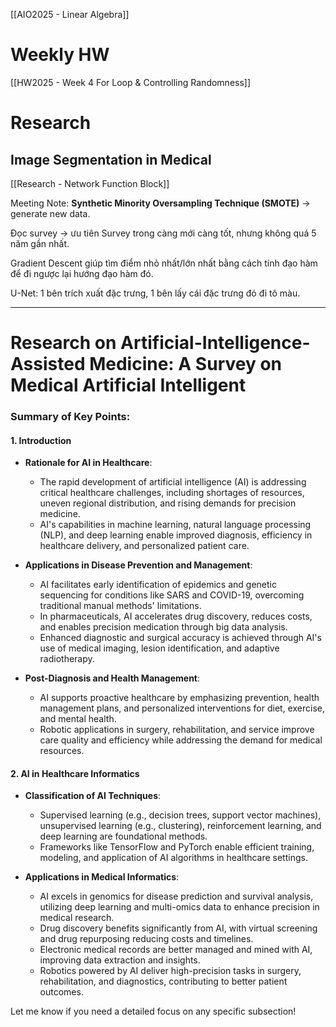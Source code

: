 [[AIO2025 - Linear Algebra]]

# Weekly HW
[[HW2025 - Week 4 For Loop & Controlling Randomness]]

# Research
## Image Segmentation in Medical 
[[Research - Network Function Block]]

Meeting Note: 
	**Synthetic Minority Oversampling Technique (SMOTE)** -> generate new data. 

Đọc survey -> ưu tiên Survey trong càng mới càng tốt, nhưng không quá 5 năm gần nhất. 


Gradient Descent giúp tìm điểm nhỏ nhất/lớn nhất bằng cách tính đạo hàm để đi ngược lại hướng đạo hàm đó. 

U-Net: 1 bên trích xuất đặc trưng, 1 bên lấy cái đặc trưng đó đi tô màu.

---

# Research on Artificial-Intelligence-Assisted Medicine: A Survey on Medical Artificial Intelligent
### Summary of Key Points:

#### **1. Introduction**

- **Rationale for AI in Healthcare**:
    
    - The rapid development of artificial intelligence (AI) is addressing critical healthcare challenges, including shortages of resources, uneven regional distribution, and rising demands for precision medicine.
    - AI's capabilities in machine learning, natural language processing (NLP), and deep learning enable improved diagnosis, efficiency in healthcare delivery, and personalized patient care.
- **Applications in Disease Prevention and Management**:
    
    - AI facilitates early identification of epidemics and genetic sequencing for conditions like SARS and COVID-19, overcoming traditional manual methods' limitations.
    - In pharmaceuticals, AI accelerates drug discovery, reduces costs, and enables precision medication through big data analysis.
    - Enhanced diagnostic and surgical accuracy is achieved through AI's use of medical imaging, lesion identification, and adaptive radiotherapy.
- **Post-Diagnosis and Health Management**:
    
    - AI supports proactive healthcare by emphasizing prevention, health management plans, and personalized interventions for diet, exercise, and mental health.
    - Robotic applications in surgery, rehabilitation, and service improve care quality and efficiency while addressing the demand for medical resources.

#### **2. AI in Healthcare Informatics**

- **Classification of AI Techniques**:
    
    - Supervised learning (e.g., decision trees, support vector machines), unsupervised learning (e.g., clustering), reinforcement learning, and deep learning are foundational methods.
    - Frameworks like TensorFlow and PyTorch enable efficient training, modeling, and application of AI algorithms in healthcare settings.
- **Applications in Medical Informatics**:
    
    - AI excels in genomics for disease prediction and survival analysis, utilizing deep learning and multi-omics data to enhance precision in medical research.
    - Drug discovery benefits significantly from AI, with virtual screening and drug repurposing reducing costs and timelines.
    - Electronic medical records are better managed and mined with AI, improving data extraction and insights.
    - Robotics powered by AI deliver high-precision tasks in surgery, rehabilitation, and diagnostics, contributing to better patient outcomes.

Let me know if you need a detailed focus on any specific subsection!